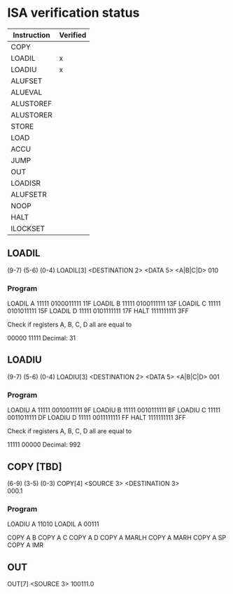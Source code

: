 # ISA verification status

| Instruction | Verified |
|-------------|----------|
| COPY        |          |
| LOADIL      |    x     |
| LOADIU      |    x     |
| ALUFSET     |          |
| ALUEVAL     |          |
| ALUSTOREF   |          |
| ALUSTORER   |          |
| STORE       |          |
| LOAD        |          |
| ACCU        |          |
| JUMP        |          |
| OUT         |          |
| LOADISR     |          |
| ALUFSETR    |          |
| NOOP        |          |
| HALT        |          |
| ILOCKSET    |          |




## LOADIL

(9-7)           (5-6)           (0-4)
LOADIL[3]       <DESTINATION 2> <DATA 5>
                <A|B|C|D>
010


### Program

LOADIL A 11111      0100011111      11F
LOADIL B 11111      0100111111      13F
LOADIL C 11111      0101011111      15F
LOADIL D 11111      0101111111      17F
HALT                1111111111      3FF

Check if registers A, B, C, D all are equal to

00000 11111
Decimal: 31

## LOADIU

(9-7)           (5-6)           (0-4)
LOADIU[3]       <DESTINATION 2> <DATA 5>
                <A|B|C|D>
001

### Program

LOADIU A 11111      0010011111      9F
LOADIU B 11111      0010111111      BF
LOADIU C 11111      0011011111      DF
LOADIU D 11111      0011111111      FF
HALT                1111111111      3FF

Check if registers A, B, C, D all are equal to

11111 00000
Decimal: 992


## COPY [TBD]

(6-9)           (3-5)       (0-3)
COPY[4]         <SOURCE 3>  <DESTINATION 3>  
000.1

### Program

LOADIU A 11010
LOADIL A 00111

COPY A B
COPY A C
COPY A D
COPY A MARLH
COPY A MARH
COPY A SP
COPY A IMR

## OUT

OUT[7]          <SOURCE 3>
100111.0


